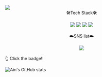 <img src="https://capsule-render.vercel.app/api?type=waving&&color=_custom_gradient=100:FFFFFF,100:FFFFFF&height=200&section=header&text=Ain%20Github&fontSize=90" />

<div align="center">
🛠Tech Stack🛠
</div></br>
<div align="center">
  <img src="https://img.shields.io/badge/JAVASCRIPT-F7DF1E?style=for-the-badge&logo=JAVASCRIPT&logoColor=white">
  <img src="https://img.shields.io/badge/CSS3-1572B66?style=for-the-badge&logo=CSS3&logoColor=white">
  <img src="https://img.shields.io/badge/HTML5-E34F26?style=for-the-badge&logo=html5&logoColor=white">
  <img src="https://img.shields.io/badge/MySQL-4479A1?style=for-the-badge&logo=MySQL&logoColor=white">
</div></br>

<div align="center">
☁️SNS list☁️ 
</div></br>

<div align="center">
  <a href="https://ain-blog.tistory.com/" target="_blank"><img src="https://img.shields.io/badge/tistory-000000?style=flat-square&logo=tistory&logoColor=white"/></a>
</div></br>
<div>
  👆 Click the badge‼️
</div>

![Ain's GitHub stats](https://github-readme-stats.vercel.app/api?username=Ain1204&show_icons=true&theme=radical)

